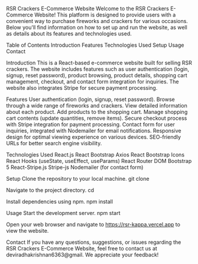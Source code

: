 
RSR Crackers E-Commerce Website
Welcome to the RSR Crackers E-Commerce Website! This platform is designed to provide users with a convenient way to purchase fireworks and crackers for various occasions. Below you'll find information on how to set up and run the website, as well as details about its features and technologies used.

Table of Contents
Introduction
Features
Technologies Used
Setup
Usage
Contact

Introduction
This is a React-based e-commerce website built for selling RSR crackers. The website includes features such as user authentication (login, signup, reset password), product browsing, product details, shopping cart management, checkout, and contact form integration for inquiries. The website also integrates Stripe for secure payment processing.

Features
User authentication (login, signup, reset password).
Browse through a wide range of fireworks and crackers.
View detailed information about each product.
Add products to the shopping cart.
Manage shopping cart contents (update quantities, remove items).
Secure checkout process with Stripe integration for payment processing.
Contact form for user inquiries, integrated with Nodemailer for email notifications.
Responsive design for optimal viewing experience on various devices.
SEO-friendly URLs for better search engine visibility.

Technologies Used
React.js
React Bootstrap
Axios
React Bootstrap Icons
React Hooks (useState, useEffect, useParams)
React Router DOM
Bootstrap 5
React-Stripe.js
Stripe-js
Nodemailer (for contact form)

Setup
Clone the repository to your local machine.
git clone

Navigate to the project directory.
cd 

Install dependencies using npm.
npm install

Usage
Start the development server.
npm start

Open your web browser and navigate to https://rsr-kappa.vercel.app to view the website.

Contact
If you have any questions, suggestions, or issues regarding the RSR Crackers E-Commerce Website, feel free to contact us at deviradhakrishnan6363@gmail. We appreciate your feedback!

